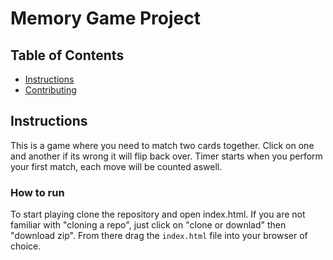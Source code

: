 # Memory Game Project

## Table of Contents

- [Instructions](#instructions)
- [Contributing](#contributing)

## Instructions

This is a game where you need to match two cards together. Click on one and another if its wrong it will flip back over. Timer starts when you perform your first match, each move will be counted aswell.

### How to run

To start playing clone the repository and open index.html. If you are not familiar with "cloning a repo", just click on "clone or downlad" then "download zip". From there drag the `index.html` file into your browser of choice.
